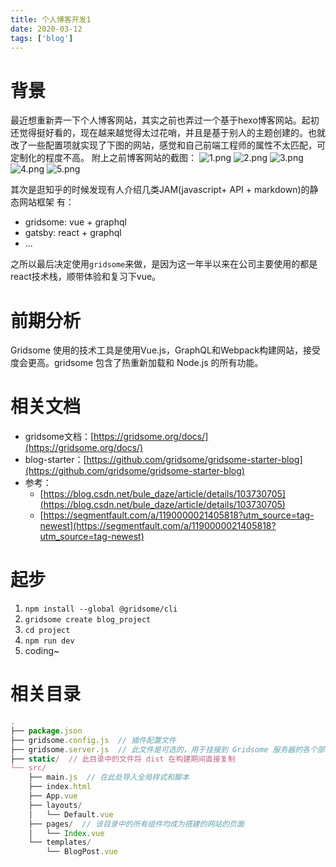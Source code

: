```yaml
---
title: 个人博客开发1
date: 2020-03-12
tags: ['blog']
---
```

# 背景



最近想重新弄一下个人博客网站，其实之前也弄过一个基于hexo博客网站。起初还觉得挺好看的，现在越来越觉得太过花哨，并且是基于别人的主题创建的。也就改了一些配置项就实现了下图的网站，感觉和自己前端工程师的属性不太匹配，可定制化的程度不高。
附上之前博客网站的截图：
![1.png](https://img.imgdb.cn/item/605219d6524f85ce29d76797.png)
![2.png](https://img.imgdb.cn/item/6052199a524f85ce29d7404e.png)
![3.png](https://img.imgdb.cn/item/6052199a524f85ce29d74050.png)
![4.png](https://img.imgdb.cn/item/6052199b524f85ce29d74055.png)
![5.png](https://img.imgdb.cn/item/6052199b524f85ce29d74058.png)

其次是逛知乎的时候发现有人介绍几类JAM(javascript+ API + markdown)的静态网站框架
有：

   - gridsome: vue + graphql
   - gatsby: react + graphql
   - ...



之所以最后决定使用`gridsome`来做，是因为这一年半以来在公司主要使用的都是react技术栈，顺带体验和复习下vue。

# 前期分析

Gridsome 使用的技术工具是使用Vue.js，GraphQL和Webpack构建网站，接受度会更高。gridsome 包含了热重新加载和 Node.js 的所有功能。

# 相关文档

- gridsome文档：[https://gridsome.org/docs/](https://gridsome.org/docs/)
- blog-starter：[https://github.com/gridsome/gridsome-starter-blog](https://github.com/gridsome/gridsome-starter-blog)
- 参考：
   - [https://blog.csdn.net/bule_daze/article/details/103730705](https://blog.csdn.net/bule_daze/article/details/103730705)
   - [https://segmentfault.com/a/1190000021405818?utm_source=tag-newest](https://segmentfault.com/a/1190000021405818?utm_source=tag-newest)



# 起步

1. `npm install --global @gridsome/cli`
1. `gridsome create blog_project`
1. `cd project`
1. `npm run dev`
1.  coding~
# 相关目录
```javascript
.
├── package.json
├── gridsome.config.js  // 插件配置文件
├── gridsome.server.js  // 此文件是可选的，用于挂接到 Gridsome 服务器的各个部分
├── static/  // 此目录中的文件将 dist 在构建期间直接复制
└── src/
    ├── main.js  // 在此处导入全局样式和脚本
    ├── index.html
    ├── App.vue
    ├── layouts/
    │   └── Default.vue
    ├── pages/  // 该目录中的所有组件均成为搭建的网站的页面
    │   └── Index.vue
    └── templates/
        └── BlogPost.vue
```
